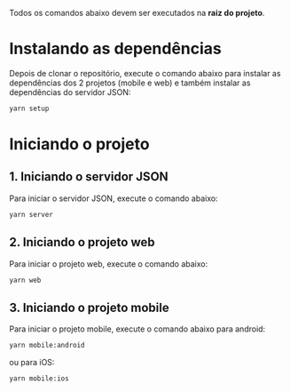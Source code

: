 Todos os comandos abaixo devem ser executados na **raiz do projeto**.

# Instalando as dependências

Depois de clonar o repositório, execute o comando abaixo para instalar as dependências dos 2 projetos (mobile e web) e também instalar as dependências do servidor JSON:

```bash
yarn setup
```

# Iniciando o projeto

## 1. Iniciando o servidor JSON

Para iniciar o servidor JSON, execute o comando abaixo:

```bash
yarn server
```

## 2. Iniciando o projeto web

Para iniciar o projeto web, execute o comando abaixo:

```bash
yarn web
```

## 3. Iniciando o projeto mobile

Para iniciar o projeto mobile, execute o comando abaixo para android:

```bash
yarn mobile:android
```

ou para iOS:

```bash
yarn mobile:ios
```
